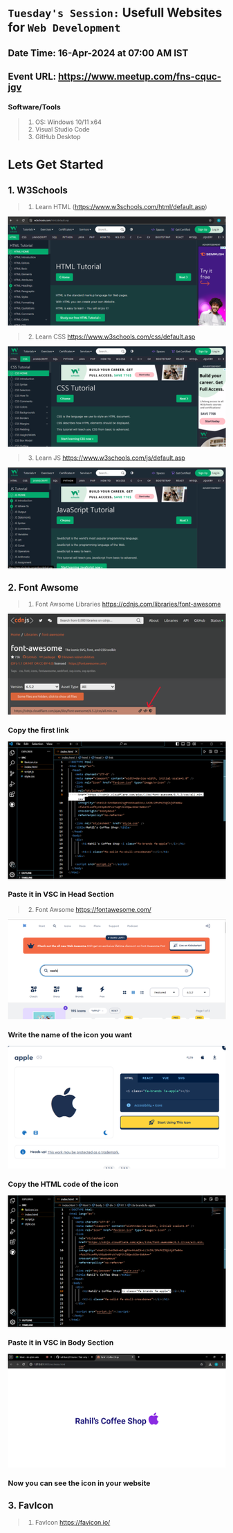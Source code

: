 # `Tuesday's Session:` Usefull Websites for `Web Development`

## Date Time: 16-Apr-2024 at 07:00 AM IST

## Event URL: <https://www.meetup.com/fns-cquc-jgv>

### Software/Tools

> 1. OS: Windows 10/11 x64
> 2. Visual Studio Code
> 3. GitHub Desktop

# Lets Get Started

## 1. W3Schools

> 1. Learn HTML
(https://www.w3schools.com/html/default.asp)

![Learn Html](https://github.com/rahiltariq07/starter/blob/main/documentation/images/imglearnhtml.png)

> 2. Learn CSS
<https://www.w3schools.com/css/default.asp>

![Learn CSS](https://github.com/rahiltariq07/starter/blob/main/documentation/images/imglearncss.png)

> 3. Learn JS
<https://www.w3schools.com/js/default.asp>

![Learn JS](https://github.com/rahiltariq07/starter/blob/main/documentation/images/imglearnjs.png)

## 2. Font Awsome

> 1. Font Awsome Libraries
<https://cdnjs.com/libraries/font-awesome>

![Font Awsome](https://github.com/rahiltariq07/starter/blob/main/documentation/images/fontawsomelib.png)
### Copy the first link

![fa1](https://github.com/rahiltariq07/starter/blob/main/documentation/images/fa1.png)
### Paste it in VSC in Head Section

> 2. Font Awsome
<https://fontawesome.com/>

![fa2](https://github.com/rahiltariq07/starter/blob/main/documentation/images/fa2.png)
### Write the name of the icon you want

![fa3](https://github.com/rahiltariq07/starter/blob/main/documentation/images/fa3.png)
### Copy the HTML code of the icon

![fa4](https://github.com/rahiltariq07/starter/blob/main/documentation/images/fa4.png)
### Paste it in VSC in Body Section

![fa5](https://github.com/rahiltariq07/starter/blob/main/documentation/images/fa5.png)
### Now you can see the icon in your website

## 3. FavIcon

> 1. FavIcon
<https://favicon.io/>


